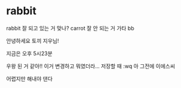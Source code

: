 # rabbit
rabbit
잘 되고 있는 거 맞나?
carrot 
잘 안 되는 거 가타 bb




안녕하세요 토끼 지우님!



지금은 오후 5시23분


우왕 된 거 같아!!
이거 변경하고 뭐였더라...
저장할 때 
:wq
아 그전에 이에스씨


어렵지만 해내야 댄다 
